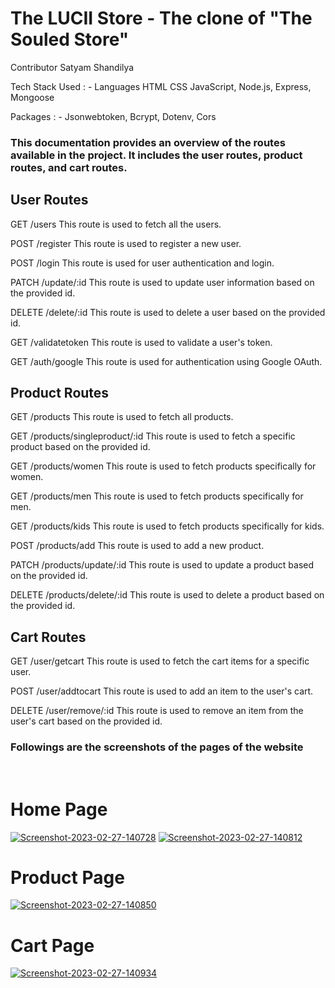 # The LUCII Store - The clone of "The Souled Store"


Contributor
Satyam Shandilya

Tech Stack Used : - Languages HTML CSS JavaScript, Node.js, Express, Mongoose

Packages : - Jsonwebtoken, Bcrypt, Dotenv, Cors

### This documentation provides an overview of the routes available in the project. It includes the user routes, product routes, and cart routes.

## User Routes
GET /users
This route is used to fetch all the users.

POST /register
This route is used to register a new user.

POST /login
This route is used for user authentication and login.

PATCH /update/:id
This route is used to update user information based on the provided id.

DELETE /delete/:id
This route is used to delete a user based on the provided id.

GET /validatetoken
This route is used to validate a user's token.

GET /auth/google
This route is used for authentication using Google OAuth.

## Product Routes
GET /products
This route is used to fetch all products.

GET /products/singleproduct/:id
This route is used to fetch a specific product based on the provided id.

GET /products/women
This route is used to fetch products specifically for women.

GET /products/men
This route is used to fetch products specifically for men.

GET /products/kids
This route is used to fetch products specifically for kids.

POST /products/add
This route is used to add a new product.

PATCH /products/update/:id
This route is used to update a product based on the provided id.

DELETE /products/delete/:id
This route is used to delete a product based on the provided id.

## Cart Routes
GET /user/getcart
This route is used to fetch the cart items for a specific user.

POST /user/addtocart
This route is used to add an item to the user's cart.

DELETE /user/remove/:id
This route is used to remove an item from the user's cart based on the provided id.



### Followings are the screenshots of the pages of the website
<br>



<h1>Home Page</h1>
<a href="https://ibb.co/7rnjZj0"><img src="https://i.ibb.co/5srGSGJ/Screenshot-2023-02-27-140728.png" alt="Screenshot-2023-02-27-140728" border="0"></a>
<a href="https://ibb.co/wR8JdZc"><img src="https://i.ibb.co/DtmG1Pr/Screenshot-2023-02-27-140812.png" alt="Screenshot-2023-02-27-140812" border="0"></a>
<h1>Product Page</h1>
<a href="https://ibb.co/5cBvZsK"><img src="https://i.ibb.co/GPckmCH/Screenshot-2023-02-27-140850.png" alt="Screenshot-2023-02-27-140850" border="0"></a>
<h1>Cart Page</h1>
<a href="https://ibb.co/LhjL9Ww"><img src="https://i.ibb.co/93KFyLX/Screenshot-2023-02-27-140934.png" alt="Screenshot-2023-02-27-140934" border="0"></a>



